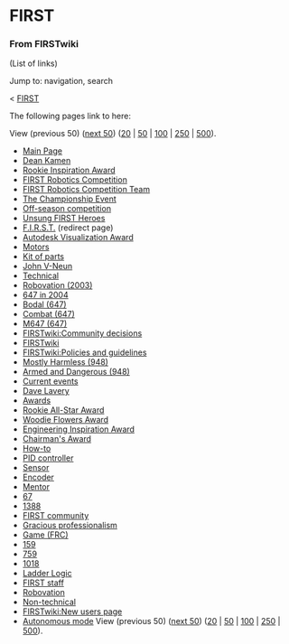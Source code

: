 

# FIRST

### From FIRSTwiki

(List of links)

Jump to: navigation, search

&lt; [FIRST](/index.php?title=FIRST&redirect=no "FIRST" )  

The following pages link to here:

View (previous 50) ([next
50](/index.php?title=Special:Whatlinkshere/FIRST&limit=50&from=2139
"Special:Whatlinkshere/FIRST" ))
([20](/index.php?title=Special:Whatlinkshere/FIRST&limit=20&from=0
"Special:Whatlinkshere/FIRST" ) |
[50](/index.php?title=Special:Whatlinkshere/FIRST&limit=50&from=0
"Special:Whatlinkshere/FIRST" ) |
[100](/index.php?title=Special:Whatlinkshere/FIRST&limit=100&from=0
"Special:Whatlinkshere/FIRST" ) |
[250](/index.php?title=Special:Whatlinkshere/FIRST&limit=250&from=0
"Special:Whatlinkshere/FIRST" ) |
[500](/index.php?title=Special:Whatlinkshere/FIRST&limit=500&from=0
"Special:Whatlinkshere/FIRST" )).

  * [Main Page](Main_Page "Main Page" )
  * [Dean Kamen](Dean_Kamen "Dean Kamen" )
  * [Rookie Inspiration Award](Rookie_Inspiration_Award "Rookie Inspiration Award" )
  * [FIRST Robotics Competition](FIRST_Robotics_Competition "FIRST Robotics Competition" )
  * [FIRST Robotics Competition Team](FIRST_Robotics_Competition_Team "FIRST Robotics Competition Team" )
  * [The Championship Event](The_Championship_Event "The Championship Event" )
  * [Off-season competition](Off-season_competition "Off-season competition" )
  * [Unsung FIRST Heroes](Unsung_FIRST_Heroes "Unsung FIRST Heroes" )
  * [F.I.R.S.T.](/index.php?title=F.I.R.S.T.&redirect=no "F.I.R.S.T." ) (redirect page) 
  * [Autodesk Visualization Award](Autodesk_Visualization_Award "Autodesk Visualization Award" )
  * [Motors](Motors "Motors" )
  * [Kit of parts](Kit_of_parts "Kit of parts" )
  * [John V-Neun](John_V-Neun "John V-Neun" )
  * [Technical](Technical "Technical" )
  * [Robovation (2003)](Robovation_%282003%29 "Robovation \(2003\)" )
  * [647 in 2004](647_in_2004 "647 in 2004" )
  * [Bodal (647)](Bodal_%28647%29 "Bodal \(647\)" )
  * [Combat (647)](Combat_%28647%29 "Combat \(647\)" )
  * [M647 (647)](M647_%28647%29 "M647 \(647\)" )
  * [FIRSTwiki:Community decisions](FIRSTwiki:Community_decisions "FIRSTwiki:Community decisions" )
  * [FIRSTwiki](FIRSTwiki "FIRSTwiki" )
  * [FIRSTwiki:Policies and guidelines](FIRSTwiki:Policies_and_guidelines "FIRSTwiki:Policies and guidelines" )
  * [Mostly Harmless (948)](Mostly_Harmless_%28948%29 "Mostly Harmless \(948\)" )
  * [Armed and Dangerous (948)](Armed_and_Dangerous_%28948%29 "Armed and Dangerous \(948\)" )
  * [Current events](Current_events "Current events" )
  * [Dave Lavery](Dave_Lavery "Dave Lavery" )
  * [Awards](Awards "Awards" )
  * [Rookie All-Star Award](Rookie_All-Star_Award "Rookie All-Star Award" )
  * [Woodie Flowers Award](Woodie_Flowers_Award "Woodie Flowers Award" )
  * [Engineering Inspiration Award](Engineering_Inspiration_Award "Engineering Inspiration Award" )
  * [Chairman's Award](Chairman%27s_Award "Chairman's Award" )
  * [How-to](How-to "How-to" )
  * [PID controller](PID_controller "PID controller" )
  * [Sensor](sensor)
  * [Encoder](Encoder "Encoder" )
  * [Mentor](Mentor "Mentor" )
  * [67](67 "67" )
  * [1388](1388 "1388" )
  * [FIRST community](FIRST_community "FIRST community" )
  * [Gracious professionalism](Gracious_professionalism "Gracious professionalism" )
  * [Game (FRC)](Game_%28FRC%29 "Game \(FRC\)" )
  * [159](159 "159" )
  * [759](759 "759" )
  * [1018](1018 "1018" )
  * [Ladder Logic](Ladder_Logic "Ladder Logic" )
  * [FIRST staff](FIRST_staff "FIRST staff" )
  * [Robovation](robovation)
  * [Non-technical](Non-technical "Non-technical" )
  * [FIRSTwiki:New users page](FIRSTwiki:New_users_page "FIRSTwiki:New users page" )
  * [Autonomous mode](Autonomous_mode "Autonomous mode" )
View (previous 50) ([next
50](/index.php?title=Special:Whatlinkshere/FIRST&limit=50&from=2139
"Special:Whatlinkshere/FIRST" ))
([20](/index.php?title=Special:Whatlinkshere/FIRST&limit=20&from=0
"Special:Whatlinkshere/FIRST" ) |
[50](/index.php?title=Special:Whatlinkshere/FIRST&limit=50&from=0
"Special:Whatlinkshere/FIRST" ) |
[100](/index.php?title=Special:Whatlinkshere/FIRST&limit=100&from=0
"Special:Whatlinkshere/FIRST" ) |
[250](/index.php?title=Special:Whatlinkshere/FIRST&limit=250&from=0
"Special:Whatlinkshere/FIRST" ) |
[500](/index.php?title=Special:Whatlinkshere/FIRST&limit=500&from=0
"Special:Whatlinkshere/FIRST" )).

